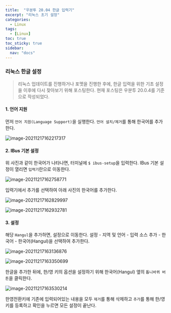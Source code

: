 ```yaml
---
title:  "우분투 20.04 한글 입력기"
excerpt: "리눅스 초기 설정"
categories:
  - Linux
tags:
  - [Linux]
toc: true
toc_sticky: true
sidebar: 
  nav: "docs"
---
```


### 리눅스 한글 설정

> 리눅스 업데이트를 진행하거나 포멧을 진행한 후에, 한글 입력을 위한 기초 설정을 이후에 다시 찾아보기 위해 포스팅한다.  현재 포스팅은 우분투 20.0.4를 기준으로 작성되었다.



#### 1. 언어 지원

먼저 `언어 지원(Language Support)`을 실행한다. `언어 설치/제거`를  통해 한국어를 추가한다. 

![image-20211217162217317](https://github.com/kkcchh9999/kkcchh9999.github.io/blob/master/assets/imgaes/language_support.png?raw=true)

#### 2. IBus 기본 설정

위 사진과 같이 한국어가 나타나면, 터미널에 `$ ibus-setup`을 입력한다. IBus 기본 설정이 열리면 `입력기`란으로 이동한다.

![image-20211217162758771](https://github.com/kkcchh9999/kkcchh9999.github.io/blob/master/assets/imgaes/ibus_normal_setting.png?raw=true)

입력기에서 추가를 선택하여 아래 사진의 한국어를 추가한다. 

![image-20211217162829997](https://github.com/kkcchh9999/kkcchh9999.github.io/blob/master/assets/imgaes/ibus_addhangl.png?raw=true)

![image-20211217162932781](https://github.com/kkcchh9999/kkcchh9999.github.io/blob/master/assets/imgaes/ibus_add_insert.png?raw=true)

#### 3. 설정

해당 `Hangul`을 추가하면, 설정으로 이동한다. 설정 - 지역 및 언어 - 입력 소스 추가 - 한국어 - 한국어(Hangul)을 선택하여 추가한다. 

![image-20211217163136876](https://github.com/kkcchh9999/kkcchh9999.github.io/blob/master/assets/imgaes/setting_local_language.png?raw=true)

![image-20211217163350699](https://github.com/kkcchh9999/kkcchh9999.github.io/blob/master/assets/imgaes/setting_add_hangul.png?raw=true)

한글을 추가한 뒤에, 한/영 키의 옵션을 설정하기 위해 한국어(Hangul) 옆의 `톱니바퀴 버튼`을 클릭한다.

![image-20211217163530214](https://github.com/kkcchh9999/kkcchh9999.github.io/blob/master/assets/imgaes/set_change_language.png?raw=true)

한영전환키에 기존에 입력되어있는 내용을 모두 `제거`를 통해 삭제하고 `추가`를 통해 한/영 키를 등록하고 확인을 누르면 모든 설정이 끝난다. 
